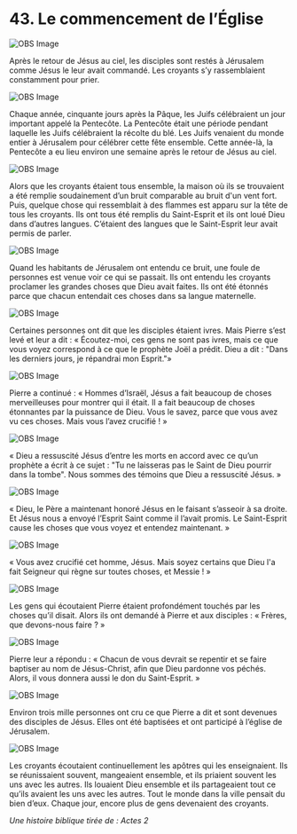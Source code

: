 # 43. Le commencement de l’Église

![OBS Image](https://cdn.door43.org/obs/jpg/360px/obs-en-43-01.jpg)

Après le retour de Jésus au ciel, les disciples sont restés à Jérusalem comme Jésus le leur avait commandé. Les croyants s’y rassemblaient constamment pour prier.

![OBS Image](https://cdn.door43.org/obs/jpg/360px/obs-en-43-02.jpg)

Chaque année, cinquante jours après la Pâque, les Juifs célébraient un jour important appelé la Pentecôte. La Pentecôte était une période pendant laquelle les Juifs célébraient la récolte du blé. Les Juifs venaient du monde entier à Jérusalem pour célébrer cette fête ensemble. Cette année-là, la Pentecôte a eu lieu environ une semaine après le retour de Jésus au ciel.

![OBS Image](https://cdn.door43.org/obs/jpg/360px/obs-en-43-03.jpg)

Alors que les croyants étaient tous ensemble, la maison où ils se trouvaient a été remplie soudainement d’un bruit comparable au bruit d'un vent fort. Puis, quelque chose qui ressemblait à des flammes est apparu sur la tête de tous les croyants. Ils ont tous été remplis du Saint-Esprit et ils ont loué Dieu dans d’autres langues. C’étaient des langues que le Saint-Esprit leur avait permis de parler.

![OBS Image](https://cdn.door43.org/obs/jpg/360px/obs-en-43-04.jpg)

Quand les habitants de Jérusalem ont entendu ce bruit, une foule de personnes est venue voir ce qui se passait. Ils ont entendu les croyants proclamer les grandes choses que Dieu avait faites. Ils ont été étonnés parce que chacun entendait ces choses dans sa langue maternelle.

![OBS Image](https://cdn.door43.org/obs/jpg/360px/obs-en-43-05.jpg)

Certaines personnes ont dit que les disciples étaient ivres. Mais Pierre s’est levé et leur a dit : « Écoutez-moi, ces gens ne sont pas ivres, mais ce que vous voyez correspond à ce que le prophète Joël a prédit. Dieu a dit : "Dans les derniers jours, je répandrai mon Esprit."»

![OBS Image](https://cdn.door43.org/obs/jpg/360px/obs-en-43-06.jpg)

Pierre a continué : « Hommes d’Israël, Jésus a fait beaucoup de choses merveilleuses pour montrer qui il était. Il a fait beaucoup de choses étonnantes par la puissance de Dieu. Vous le savez, parce que vous avez vu ces choses. Mais vous l’avez crucifié ! »

![OBS Image](https://cdn.door43.org/obs/jpg/360px/obs-en-43-07.jpg)

« Dieu a ressuscité Jésus d’entre les morts en accord avec ce qu’un prophète a écrit à ce sujet : "Tu ne laisseras pas le Saint de Dieu pourrir dans la tombe". Nous sommes des témoins que Dieu a ressuscité Jésus. »


![OBS Image](https://cdn.door43.org/obs/jpg/360px/obs-en-43-08.jpg)

« Dieu, le Père a maintenant honoré Jésus en le faisant s’asseoir à sa droite. Et Jésus nous a envoyé l’Esprit Saint comme il l’avait promis. Le Saint-Esprit cause les choses que vous voyez et entendez maintenant. »

![OBS Image](https://cdn.door43.org/obs/jpg/360px/obs-en-43-09.jpg)

« Vous avez crucifié cet homme, Jésus. Mais soyez certains que Dieu l'a fait Seigneur qui règne sur toutes choses, et Messie ! »

![OBS Image](https://cdn.door43.org/obs/jpg/360px/obs-en-43-10.jpg)

Les gens qui écoutaient Pierre étaient profondément touchés par les choses qu’il disait. Alors ils ont demandé à Pierre et aux disciples : « Frères, que devons-nous faire ? »

![OBS Image](https://cdn.door43.org/obs/jpg/360px/obs-en-43-11.jpg)

Pierre leur a répondu : « Chacun de vous devrait se repentir et se faire baptiser au nom de Jésus-Christ, afin que Dieu pardonne vos péchés. Alors, il vous donnera aussi le don du Saint-Esprit. »

![OBS Image](https://cdn.door43.org/obs/jpg/360px/obs-en-43-12.jpg)

Environ trois mille personnes ont cru ce que Pierre a dit et sont devenues des disciples de Jésus. Elles ont été baptisées et ont participé à l’église de Jérusalem.

![OBS Image](https://cdn.door43.org/obs/jpg/360px/obs-en-43-13.jpg)

Les croyants écoutaient continuellement les apôtres qui les enseignaient. Ils se réunissaient souvent, mangeaient ensemble, et ils priaient souvent les uns avec les autres. Ils louaient Dieu ensemble et ils partageaient tout ce qu’ils avaient les uns avec les autres. Tout le monde dans la ville pensait du bien d’eux. Chaque jour, encore plus de gens devenaient des croyants.

_Une histoire biblique tirée de : Actes 2_